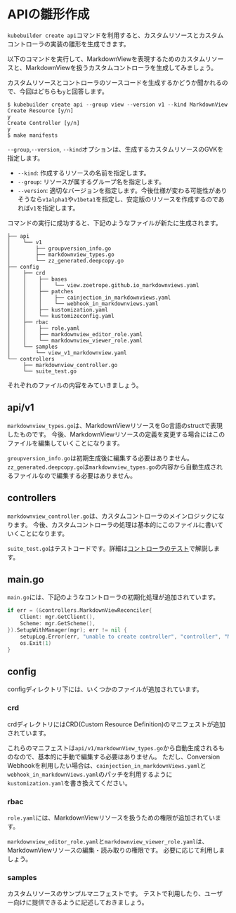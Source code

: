 # APIの雛形作成

`kubebuilder create api`コマンドを利用すると、カスタムリソースとカスタムコントローラの実装の雛形を生成できます。

以下のコマンドを実行して、MarkdownViewを表現するためのカスタムリソースと、MarkdownViewを扱うカスタムコントローラを生成してみましょう。

カスタムリソースとコントローラのソースコードを生成するかどうか聞かれるので、今回はどちらも`y`と回答します。

```console
$ kubebuilder create api --group view --version v1 --kind MarkdownView
Create Resource [y/n]
y
Create Controller [y/n]
y
$ make manifests
```

`--group`,`--version`, `--kind`オプションは、生成するカスタムリソースのGVKを指定します。
- `--kind`: 作成するリソースの名前を指定します。
- `--group`: リソースが属するグループ名を指定します。
- `--version`: 適切なバージョンを指定します。今後仕様が変わる可能性がありそうなら`v1alpha1`や`v1beta1`を指定し、安定版のリソースを作成するのであれば`v1`を指定します。

コマンドの実行に成功すると、下記のようなファイルが新たに生成されます。

```
├── api
│    └── v1
│        ├── groupversion_info.go
│        ├── markdownview_types.go
│        └── zz_generated.deepcopy.go
├── config
│    ├── crd
│    │    ├── bases
│    │    │    └── view.zoetrope.github.io_markdownviews.yaml
│    │    ├── patches
│    │    │    ├── cainjection_in_markdownviews.yaml
│    │    │    └── webhook_in_markdownviews.yaml
│    │    ├── kustomization.yaml
│    │    └── kustomizeconfig.yaml
│    ├── rbac
│    │    ├── role.yaml
│    │    ├── markdownview_editor_role.yaml
│    │    └── markdownview_viewer_role.yaml
│    └── samples
│        └── view_v1_markdownview.yaml
└── controllers
     ├── markdownview_controller.go
     └── suite_test.go
```

それぞれのファイルの内容をみていきましょう。

## api/v1

`markdownview_types.go`は、MarkdownViewリソースをGo言語のstructで表現したものです。
今後、MarkdownViewリソースの定義を変更する場合にはこのファイルを編集していくことになります。

`groupversion_info.go`は初期生成後に編集する必要はありません。
`zz_generated.deepcopy.go`は`markdownview_types.go`の内容から自動生成されるファイルなので編集する必要はありません。

## controllers

`markdownview_controller.go`は、カスタムコントローラのメインロジックになります。
今後、カスタムコントローラの処理は基本的にこのファイルに書いていくことになります。

`suite_test.go`はテストコードです。詳細は[コントローラのテスト](../controller-runtime/controller_test.md)で解説します。

## main.go

`main.go`には、下記のようなコントローラの初期化処理が追加されています。

```go
if err = (&controllers.MarkdownViewReconciler{
	Client: mgr.GetClient(),
	Scheme: mgr.GetScheme(),
}).SetupWithManager(mgr); err != nil {
	setupLog.Error(err, "unable to create controller", "controller", "MarkdownView")
	os.Exit(1)
}
```

## config

configディレクトリ下には、いくつかのファイルが追加されています。

### crd

crdディレクトリにはCRD(Custom Resource Definition)のマニフェストが追加されています。

これらのマニフェストは`api/v1/markdownView_types.go`から自動生成されるものなので、基本的に手動で編集する必要はありません。
ただし、Conversion Webhookを利用したい場合は、`cainjection_in_markdownViews.yaml`と`webhook_in_markdownViews.yaml`のパッチを利用するように`kustomization.yaml`を書き換えてください。

### rbac

`role.yaml`には、MarkdownViewリソースを扱うための権限が追加されています。

`markdownview_editor_role.yaml`と`markdownview_viewer_role.yaml`は、MarkdownViewリソースの編集・読み取りの権限です。
必要に応じて利用しましょう。

### samples

カスタムリソースのサンプルマニフェストです。
テストで利用したり、ユーザー向けに提供できるように記述しておきましょう。
